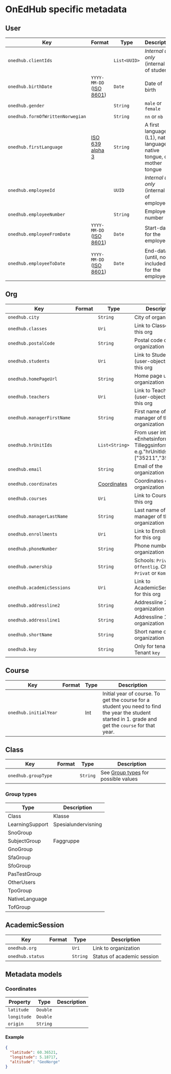 # OnEdHub specific metadata

## User

| Key                              | Format                                                                   | Type         | Description                                                             |
|----------------------------------|--------------------------------------------------------------------------|--------------|-------------------------------------------------------------------------|
| `onedhub.clientIds`              |                                                                          | `List<UUID>` | *Internal use only* (internal id of student)                            |
| `onedhub.birthDate`              | `YYYY-MM-DD` ([ISO 8601](https://en.wikipedia.org/wiki/ISO_8601))        | `Date`       | Date of birth                                                           |
| `onedhub.gender`                 |                                                                          | `String`     | `male` or `female`                                                      | 
| `onedhub.formOfWrittenNorwegian` |                                                                          | `String`     | `nn` or `nb`                                                            | 
| `onedhub.firstLanguage`          | [ISO 639 alpha 3](https://en.wikipedia.org/wiki/List_of_ISO_639-3_codes) | `String`     | A first language (L1), native language, native tongue, or mother tongue |
| `onedhub.employeeId`             |                                                                          | `UUID`       | *Internal use only* (internal id of employee)                           |
| `onedhub.employeeNumber`         |                                                                          | `String`     | Employee number                                                         |
| `onedhub.employeeFromDate`       | `YYYY-MM-DD` ([ISO 8601](https://en.wikipedia.org/wiki/ISO_8601))        | `Date`       | Start-date for the employee                                             |
| `onedhub.employeeToDate`         | `YYYY-MM-DD` ([ISO 8601](https://en.wikipedia.org/wiki/ISO_8601))        | `Date`       | End-data (until, not included) for the employee                         |

## Org

| Key                        | Format | Type                        | Description                                                                                      |
|----------------------------|--------|-----------------------------|--------------------------------------------------------------------------------------------------|
| `onedhub.city`             |        | `String`                    | City of organization                                                                             |
| `onedhub.classes`          |        | `Uri`                       | Link to Classes for this org                                                                     |
| `onedhub.postalCode`       |        | `String`                    | Postal code of organization                                                                      |
| `onedhub.students`         |        | `Uri`                       | Link to Students (user-objects) for this org                                                     |
| `onedhub.homePageUrl`      |        | `String`                    | Home page url of organization                                                                    |
| `onedhub.teachers`         |        | `Uri`                       | Link to Teachers (user-objects) for this org                                                     |
| `onedhub.managerFirstName` |        | `String`                    | First name of the manager of the organization                                                    |
| `onedhub.hrUnitIds`        |        | `List<String>`              | From user interface «Enhetsinformasjon/ Tilleggsinformasjon», e.g."hrUnitIds": ["35211","35240"] |
| `onedhub.email`            |        | `String`                    | Email of the organization                                                                        |
| `onedhub.coordinates`      |        | [Coordinates](#coordinates) | Coordinates of the organization                                                                  |
| `onedhub.courses`          |        | `Uri`                       | Link to Courses for this org                                                                     |
| `onedhub.managerLastName`  |        | `String`                    | Last name of the manager of the organization                                                     |
| `onedhub.enrollments`      |        | `Uri`                       | Link to Enrollments for this org                                                                 |
| `onedhub.phoneNumber`      |        | `String`                    | Phone number of the organization                                                                 |
| `onedhub.ownership`        |        | `String`                    | Schools: `Privat` or `Offentlig`.  ChildCare: `Privat` or `Kommunal`                             |            |
| `onedhub.academicSessions` |        | `Uri`                       | Link to AcademicSessions for this org                                                            |
| `onedhub.addressline2`     |        | `String`                    | Addressline 2 of the organization                                                                |
| `onedhub.addressline1`     |        | `String`                    | Addressline 1 of the organization                                                                |
| `onedhub.shortName`        |        | `String`                    | Short name of the organization                                                                   |
| `onedhub.key`              |        | `String`                    | Only for tenants: Tenant `key`                                                                   |

## Course

| Key                   | Format | Type | Description                                                                                                                                           |
|-----------------------|--------|------|-------------------------------------------------------------------------------------------------------------------------------------------------------|
| `onedhub.initialYear` |        | Int  | Initial year of course. To get the course for a student you need to find the year the student started in 1. grade and get the `course` for that year. |

## Class

| Key                 | Format | Type     | Description                                         |
|---------------------|--------|----------|-----------------------------------------------------|
| `onedhub.groupType` |        | `String` | See [Group types](#group-types) for possible values |

### Group types

| Type             | Description         |
|------------------|---------------------|
| Class            | Klasse              |  
| LearningSupport  | Spesialundervisning |
| SnoGroup         |                     |
| SubjectGroup     | Faggruppe           |
| GnoGroup         |                     |
| SfaGroup         |                     |
| SfoGroup         |                     |
| PasTestGroup     |                     |
| OtherUsers       |                     |
| TpoGroup         |                     |
| NativeLanguage   |                     |
| TofGroup         |                     |

## AcademicSession

| Key              | Format | Type     | Description                |
|------------------|--------|----------|----------------------------|
| `onedhub.org`    |        | `Uri`    | Link to organization       |
| `onedhub.status` |        | `String` | Status of academic session |

## Metadata models

### Coordinates

| Property    | Type     | Description |
|-------------|----------|-------------|
| `latitude`  | `Double` |             |
| `longitude` | `Double` |             |
| `origin`    | `String` |             |

#### Example

```json
{
  "latitude": 60.36521,
  "longitude": 5.18717,
  "altitude": "GeoNorge"
}
```
